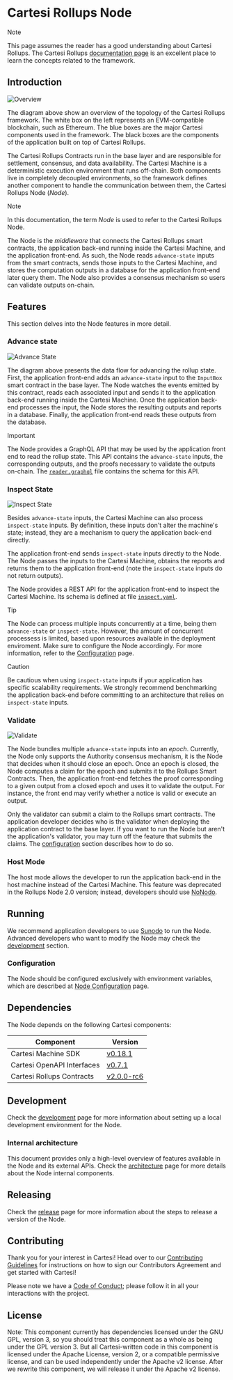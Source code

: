 # Cartesi Rollups Node

> [!NOTE]
> This page assumes the reader has a good understanding about Cartesi Rollups.
> The Cartesi Rollups [documentation page][rollups-docs] is an excellent place to learn the concepts related to the framework.

[rollups-docs]: https://docs.cartesi.io/cartesi-rollups/overview/

## Introduction

![Overview](docs/images/overview.svg "Cartesi Rollups Framework Topology")

The diagram above show an overview of the topology of the Cartesi Rollups framework.
The white box on the left represents an EVM-compatible blockchain, such as Ethereum.
The blue boxes are the major Cartesi components used in the framework.
The black boxes are the components of the application built on top of Cartesi Rollups.

The Cartesi Rollups Contracts run in the base layer and are responsible for settlement, consensus, and data availability.
The Cartesi Machine is a deterministic execution environment that runs off-chain.
Both components live in completely decoupled environments, so the framework defines another component to handle the communication between them, the Cartesi Rollups Node (_Node_).

> [!NOTE]
> In this documentation, the term _Node_ is used to refer to the Cartesi Rollups Node.

The Node is the _middleware_ that connects the Cartesi Rollups smart contracts, the application back-end running inside the Cartesi Machine, and the application front-end.
As such, the Node reads `advance-state` inputs from the smart contracts, sends those inputs to the Cartesi Machine, and stores the computation outputs in a database for the application front-end later query them.
The Node also provides a consensus mechanism so users can validate outputs on-chain.

## Features

This section delves into the Node features in more detail.

### Advance state

![Advance State](docs/images/advance.svg "Data flow for `advance-state` inputs")

The diagram above presents the data flow for advancing the rollup state.
First, the application front-end adds an `advance-state` input to the `InputBox` smart contract in the base layer.
The Node watches the events emitted by this contract, reads each associated input and sends it to the application back-end running inside the Cartesi Machine.
Once the application back-end processes the input, the Node stores the resulting outputs and reports in a database.
Finally, the application front-end reads these outputs from the database.

> [!IMPORTANT]
> The Node provides a GraphQL API that may be used by the application front end to read the rollup state.
> This API contains the `advance-state` inputs, the corresponding outputs, and the proofs necessary to validate the outputs on-chain.
> The [`reader.graphql`](api/graphql/reader.graphql) file contains the schema for this API.

### Inspect State

![Inspect State](docs/images/inspect.svg "Data flow for `ispect-state` inputs")

Besides `advance-state` inputs, the Cartesi Machine can also process `inspect-state` inputs.
By definition, these inputs don't alter the machine's state; instead, they are a mechanism to query the application back-end directly.

The application front-end sends `inspect-state` inputs directly to the Node.
The Node passes the inputs to the Cartesi Machine, obtains the reports and returns them to the application front-end (note the `inspect-state` inputs do not return outputs).

The Node provides a REST API for the application front-end to inspect the Cartesi Machine.
Its schema is defined at file [`inspect.yaml`](api/openapi/inspect.yaml).

> [!TIP]
> The Node can process multiple inputs concurrently at a time, being them `advance-state` or `inspect-state`.
> However, the amount of concurrent processess is limited, based upon resources available in the deployment enviroment.
> Make sure to configure the Node accordingly. For more information, refer to the [Configuration](./docs/config.md) page.

> [!CAUTION]
> Be cautious when using `inspect-state` inputs if your application has specific scalability requirements.
> We strongly recommend benchmarking the application back-end before committing to an architecture that relies on `inspect-state` inputs.

### Validate

![Validate](docs/images/validate.svg "Input validation data flow")

The Node bundles multiple `advance-state` inputs into an _epoch_.
Currently, the Node only supports the Authority consensus mechanism, it is the Node that decides when it should close an epoch.
Once an epoch is closed, the Node computes a claim for the epoch and submits it to the Rollups Smart Contracts.
Then, the application front-end fetches the proof corresponding to a given output from a closed epoch and uses it to validate the output.
For instance, the front end may verify whether a notice is valid or execute an output.

Only the validator can submit a claim to the Rollups smart contracts.
The application developer decides who is the validator when deploying the application contract to the base layer.
If you want to run the Node but aren't the application's validator, you may turn off the feature that submits the claims.
The [configuration](#configuration) section describes how to do so.

### Host Mode

The host mode allows the developer to run the application back-end in the host machine instead of the Cartesi Machine.
This feature was deprecated in the Rollups Node 2.0 version; instead, developers should use [NoNodo][nonodo].

[nonodo]: https://github.com/gligneul/nonodo#nonodo

## Running

We recommend application developers to use [Sunodo][sunodo-docs] to run the Node.
Advanced developers who want to modify the Node may check the [development](#development) section.

[sunodo-docs]: https://docs.sunodo.io/

### Configuration

The Node should be configured exclusively with environment variables, which are described at [Node Configuration](docs/config.md) page.

## Dependencies

The Node depends on the following Cartesi components:

| Component | Version |
|---|---|
| Cartesi Machine SDK | [v0.18.1](https://github.com/cartesi/machine-emulator-sdk/releases/tag/v0.17.1) |
| Cartesi OpenAPI Interfaces | [v0.7.1](https://github.com/cartesi/openapi-interfaces/releases/tag/v0.7.1) |
| Cartesi Rollups Contracts | [v2.0.0-rc6](https://github.com/cartesi/rollups-contracts/releases/tag/v2.0.0-rc6) |

## Development

Check the [development](docs/development.md) page for more information about setting up a local development environment for the Node.

### Internal architecture

This document provides only a high-level overview of features available in the Node and its external APIs.
Check the [architecture](docs/architecture.md) page for more details about the Node internal components.

## Releasing

Check the [release](docs/release.md) page for more information about the steps to release a version of the Node.

## Contributing

Thank you for your interest in Cartesi!
Head over to our [Contributing Guidelines](docs/contributing.md) for instructions on how to sign our Contributors Agreement and get started with Cartesi!

Please note we have a [Code of Conduct](docs/code_of_conduct.md); please follow it in all your interactions with the project.

## License

Note: This component currently has dependencies licensed under the GNU GPL, version 3, so you should treat this component as a whole as being under the GPL version 3.
But all Cartesi-written code in this component is licensed under the Apache License, version 2, or a compatible permissive license, and can be used independently under the Apache v2 license.
After we rewrite this component, we will release it under the Apache v2 license.
